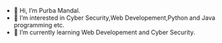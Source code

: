 - 👋 Hi, I’m Purba Mandal.
- 👀 I’m interested in Cyber Security,Web Developement,Python and Java programming etc.
- 🌱 I’m currently learning Web Developement and Cyber Security.

<!---
purba1698/purba1698 is a ✨ special ✨ repository because its `README.md` (this file) appears on your GitHub profile.
You can click the Preview link to take a look at your changes.
--->
